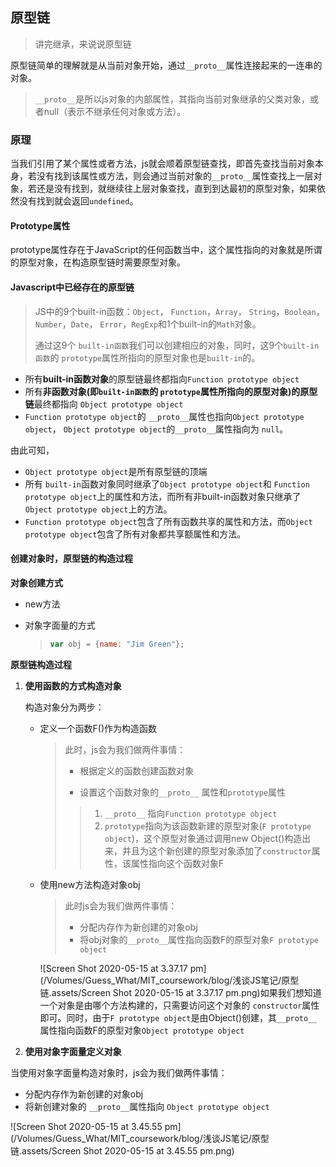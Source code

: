 ## 原型链

>  讲完继承，来说说原型链

原型链简单的理解就是从当前对象开始，通过`__proto__`属性连接起来的一连串的对象。

> `__proto__`是所以js对象的内部属性，其指向当前对象继承的父类对象，或者null（表示不继承任何对象或方法）。

### 原理

当我们引用了某个属性或者方法，js就会顺着原型链查找，即首先查找当前对象本身，若没有找到该属性或方法，则会通过当前对象的`__proto__`属性查找上一层对象，若还是没有找到，就继续往上层对象查找，直到到达最初的原型对象，如果依然没有找到就会返回`undefined`。

#### Prototype属性

prototype属性存在于JavaScript的任何函数当中，这个属性指向的对象就是所谓的原型对象，在构造原型链时需要原型对象。

#### Javascript中已经存在的原型链

> JS中的9个built-in函数：`Object`， `Function`，`Array`， `String`，`Boolean`， `Number`，`Date`， `Error`，`RegExp`和1个built-in的`Math`对象。
>
> 通过这9个 `built-in函数`我们可以创建相应的对象，同时，这9个`built-in函数`的 `prototype`属性所指向的原型对象也是`built-in`的。

- 所有**built-in函数对象**的原型链最终都指向`Function prototype object`
- 所有**非函数对象(即`built-in函数`的 `prototype`属性所指向的原型对象)的原型链**最终都指向 `Object prototype object`
- `Function prototype object`的 `__proto__`属性也指向`Object prototype object`， `Object prototype object`的`__proto__`属性指向为 `null`。

由此可知，

- `Object prototype object`是所有原型链的顶端
- 所有 `built-in`函数对象同时继承了`Object prototype object`和 `Function prototype object`上的属性和方法，而所有非built-in函数对象只继承了`Object prototype object`上的方法。
- `Function prototype object`包含了所有函数共享的属性和方法，而`Object prototype object`包含了所有对象都共享额属性和方法。

#### 创建对象时，原型链的构造过程

**对象创建方式**

- new方法

- 对象字面量的方式

  > ```javascript
  > var obj = {name: "Jim Green"};
  > ```

**原型链构造过程**

1. **使用函数的方式构造对象**

   构造对象分为两步：

   - 定义一个函数F()作为构造函数

     >此时，js会为我们做两件事情：
     >
     >- 根据定义的函数创建函数对象
     >
     >- 设置这个函数对象的`__proto__` 属性和`prototype`属性
     >
     >  > 1. `__proto__` 指向`Function prototype object`
     >  > 2. `prototype`指向为该函数新建的原型对象(`F prototype object`)，这个原型对象通过调用new Object()构造出来，并且为这个新创建的原型对象添加了`constructor`属性，该属性指向这个函数对象F

   - 使用new方法构造对象obj

     > 此时js会为我们做两件事情：
     >
     > - 分配内存作为新创建的对象obj
     > - 将obj对象的`__proto__`属性指向函数F的原型对象`F prototype object`

     ![Screen Shot 2020-05-15 at 3.37.17 pm](/Volumes/Guess_What/MIT_coursework/blog/浅谈JS笔记/原型链.assets/Screen Shot 2020-05-15 at 3.37.17 pm.png)如果我们想知道一个对象是由哪个方法构建的，只需要访问这个对象的 `constructor`属性即可。同时，由于`F prototype object`是由Object()创建，其`__proto__`属性指向函数F的原型对象`Object prototype object`

2.  **使用对象字面量定义对象**

   当使用对象字面量构造对象时，js会为我们做两件事情：

   - 分配内存作为新创建的对象obj
   - 将新创建对象的 `__proto__`属性指向 `Object prototype object`

   ![Screen Shot 2020-05-15 at 3.45.55 pm](/Volumes/Guess_What/MIT_coursework/blog/浅谈JS笔记/原型链.assets/Screen Shot 2020-05-15 at 3.45.55 pm.png)